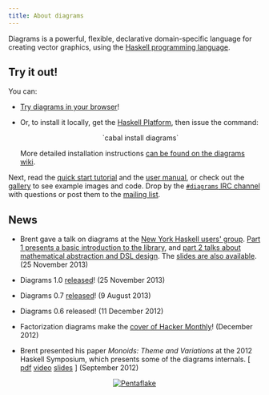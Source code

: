 ```yaml
---
title: About diagrams
---
```


Diagrams is a powerful, flexible, declarative domain-specific language
for creating vector graphics, using the
[Haskell programming language](http://haskell.org/).

Try it out!
-----------

You can:

* [Try diagrams in your browser](http://paste.hskll.org/)!

* Or, to install it locally, get the
  [Haskell Platform](http://hackage.haskell.org/platform/), then
  issue the command:

    <div style="text-align: center">
    `cabal install diagrams`
    </div>

    More detailed installation instructions [can be found on the diagrams wiki](http://www.haskell.org/haskellwiki/Diagrams/Install).

Next, read the [quick start tutorial](/doc/quickstart.html) and the
[user manual](http://projects.haskell.org/diagrams/doc/manual.html),
or check out the [gallery](/gallery.html) to see example images and
code.  Drop by the [`#diagrams` IRC channel](http://webchat.freenode.net/)
with questions or post them to the
[mailing list](http://groups.google.com/group/diagrams-discuss).

News
----

* Brent gave a talk on diagrams at the
  [New York Haskell users' group](http://www.meetup.com/NY-Haskell/).
  [Part 1 presents a basic introduction to the library](http://vimeo.com/84104226),
  and
  [part 2 talks about mathematical abstraction and DSL design](http://vimeo.com/84249042).
  The
  [slides are also available](http://www.cis.upenn.edu/~byorgey/pub/13-11-25-nyhaskell-diagrams.pdf).
  (25 November 2013)

* Diagrams 1.0 [released](/releases.html)! (25 November 2013)

* Diagrams 0.7 [released](/releases.html)! (9 August 2013)

* Diagrams 0.6 released! (11 December 2012)

* Factorization diagrams make the
  [cover of Hacker Monthly](http://hackermonthly.com/issue-31.html)!
  (December 2012)

* Brent presented his paper *Monoids: Theme and Variations* at the
  2012 Haskell Symposium, which presents some of the diagrams
  internals. [ [pdf](http://www.cis.upenn.edu/~byorgey/pub/monoid-pearl.pdf)
  [video](http://www.youtube.com/watch?v=X-8NCkD2vOw)
  [slides](http://www.cis.upenn.edu/~byorgey/pub/12-09-13-monoid-pearl-HS.pdf)
  ] (September 2012)

 <!--
<div style="text-align:center">
<a href="/gallery/Paradox.html"><img src="/images/Paradox-small.png" style="vertical-align: middle" title="Fibonacci paradox" /></a>
</div>

What's so great about it?
-------------------------

Diagrams is:

* *Declarative*: you specify *what* a diagram is, not *how* to draw it.

* *Compositional*: diagrams can be easily combined in many ways to produce
   more complex diagrams.

* *Embedded*: the full power of Haskell, including every library on
   [Hackage](http://hackage.haskell.org), is available to help construct and manipulate graphics.

* *Extensible*: extending diagrams with additional or higher-level
   functionality is as simple as writing a Haskell module.

* *Flexible*: diagrams is designed from the ground up to be as generic
   and flexible as possible.

 -->

<div style="text-align:center" >
<a href="/gallery/Pentaflake.html"><img src="/images/Pentaflake-small.png" style="vertical-align: middle" title="Pentaflake" /></a>
</div>

